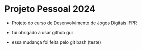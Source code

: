 # Projeto Pessoal 2024

- Projeto do curso de Desenvolvimento de Jogos Digitais IFPR

- fui obrigado a usar github gui

- essa mudança foi feita pelo git bash (teste)
